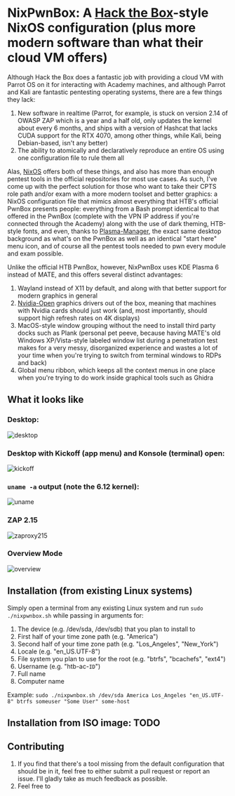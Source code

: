 # NixPwnBox: A [Hack the Box](https://academy.hackthebox.com)-style NixOS configuration (plus more modern software than what their cloud VM offers)

Although Hack the Box does a fantastic job with providing a cloud VM with Parrot OS on it for interacting with Academy machines, and although Parrot and Kali are fantastic pentesting operating systems, there are a few things they lack:

1. New software in realtime (Parrot, for example, is stuck on version 2.14 of OWASP ZAP which is a year and a half old, only updates the kernel about every 6 months, and ships with a version of Hashcat that lacks CUDA support for the RTX 4070, among other things, while Kali, being Debian-based, isn't any better)
2. The ability to atomically and declaratively reproduce an entire OS using one configuration file to rule them all

Alas, [NixOS](https://nixos.org) offers both of these things, and also has more than enough pentest tools in the official repositories for most use cases. As such, I've come up with the perfect solution for those who want to take their CPTS role path and/or exam with a more modern toolset and better graphics: a NixOS configuration file that mimics almost everything that HTB's official PwnBox presents people: everything from a Bash prompt identical to that offered in the PwnBox (complete with the VPN IP address if you're connected through the Academy) along with the use of dark theming, HTB-style fonts, and even, thanks to [Plasma-Manager](https://nix-community.github.io/plasma-manager), the exact same desktop background as what's on the PwnBox as well as an identical "start here" menu icon, and of course all the pentest tools needed to pwn every module and exam possible.

Unlike the official HTB PwnBox, however, NixPwnBox uses KDE Plasma 6 instead of MATE, and this offers several distinct advantages:

1. Wayland instead of X11 by default, and along with that better support for modern graphics in general
2. [Nvidia-Open](https://developer.nvidia.com/blog/nvidia-transitions-fully-towards-open-source-gpu-kernel-modules/) graphics drivers out of the box, meaning that machines with Nvidia cards should just work (and, most importantly, should support high refresh rates on 4K displays)
3. MacOS-style window grouping without the need to install third party docks such as Plank (personal pet peeve, because having MATE's old Windows XP/Vista-style labeled window list during a penetration test makes for a very messy, disorganized experience and wastes a lot of your time when you're trying to switch from terminal windows to RDPs and back)
4. Global menu ribbon, which keeps all the context menus in one place when you're trying to do work inside graphical tools such as Ghidra

## What it looks like

### Desktop:
![desktop](https://github.com/user-attachments/assets/ca1886e7-1633-4d9a-b207-213a0c1c2469)

### Desktop with Kickoff (app menu) and Konsole (terminal) open:
![kickoff](https://github.com/user-attachments/assets/3beab073-3c4a-44ef-a6ec-5ecd87bb0a0f)

### `uname -a` output (note the 6.12 kernel):
![uname](https://github.com/user-attachments/assets/181d730e-b362-4c16-b66d-78ef0a4ff5f1)

### ZAP 2.15
![zaproxy215](https://github.com/user-attachments/assets/6fe79986-cef6-42b8-8899-c0d293a01b43)

### Overview Mode
![overview](https://github.com/user-attachments/assets/f48b4957-d74b-4e48-bc3c-4fd22fc5e099)

## Installation (from existing Linux systems)

Simply open a terminal from any existing Linux system and run `sudo ./nixpwnbox.sh` while passing in arguments for:

1. The device (e.g. /dev/sda, /dev/sdb) that you plan to install to
2. First half of your time zone path (e.g. "America")
3. Second half of your time zone path (e.g. "Los_Angeles", "New_York")
4. Locale (e.g. "en_US.UTF-8")
5. File system you plan to use for the root (e.g. "btrfs", "bcachefs", "ext4")
6. Username (e.g. "htb-ac-`ID`")
7. Full name
8. Computer name

Example: `sudo ./nixpwnbox.sh /dev/sda America Los_Angeles "en_US.UTF-8" btrfs someuser "Some User" some-host`

## Installation from ISO image: TODO

## Contributing

1. If you find that there's a tool missing from the default configuration that should be in it, feel free to either submit a pull request or report an issue. I'll gladly take as much feedback as possible.
2. Feel free to 
